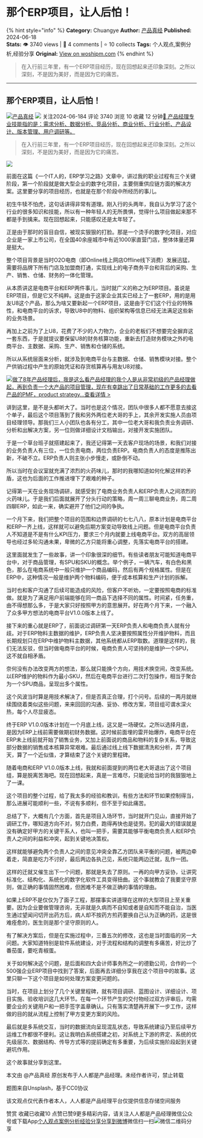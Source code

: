 # 那个ERP项目，让人后怕！
{% hint style="info" %}
**Category:** Chuangye
**Author:** [产品真经](https://www.woshipm.com/u/639200)
**Published:** 2024-06-18  
**Stats:** 👁️ 3740 views | 💬 4 comments | ⭐ 10 collects
**Tags:** 个人观点,案例分析,经验分享
**Original:** [View on woshipm.com](https://www.woshipm.com/chuangye/6070922.html)
{% endhint %}
> 在入行前三年里，有一个ERP项目经历，现在回想起来还印象深刻。之所以深刻，不是因为美好，而是因为它的痛苦。

---

## 那个ERP项目，让人后怕！

[![](https://image.woshipm.com/wp-files/2022/07/xrZHLiIaLteUDmWxhAsY.jpeg!/both/72x72)](https://www.woshipm.com/u/639200)[产品真经](https://www.woshipm.com/u/639200) ![](https://static.woshipm.com/tag/1101_1@2x.png) 关注2024-06-184 评论 3740 浏览 10 收藏 12 分钟[🔗 产品经理专业技能指的是：需求分析、数据分析、竞品分析、商业分析、行业分析、产品设计、版本管理、用户调研等。](https://ke.qidianla.com/courses/90pm)

> 在入行前三年里，有一个ERP项目经历，现在回想起来还印象深刻。之所以深刻，不是因为美好，而是因为它的痛苦。

![](https://image.woshipm.com/2023/04/14/113e13f4-da8e-11ed-9503-00163e0b5ff3.jpg)

前面在这篇《一个IT人的，ERP学习之路》文章中，讲过我的职业过程有三个关键阶段，第一个阶段就是做大型企业的数字化项目，主要侧重供应链方面的解决方案。这里要分享的项目经历，也就是在那个阶段中所经历的事儿。

初生牛犊不怕虎，这句话讲得非常有道理。刚入行的头两年，我自认为学习了这个行业的很多知识和技能，所以有一种年轻人的无所畏惧，觉得什么项目做起来那不都是手到擒来。现在回想起来，只能感叹还是太年轻了。

正是由于那时的盲目自信，被现实狠狠的打脸。那是一个烫手的数字化项目，对应企业是一家上市公司，在全国40余座城市中有近1000家直营门店，整体体量还算是挺大。

整个项目背景是当时O2O电商（即Online线上网店Offline线下消费）发展迅猛，需要将品牌下所有门店及加盟商打通，实现线上的电子商务平台和背后的采购、生产、销售、仓储、财务的一体化管理。

从本质讲这是电商平台和ERP两件事儿，当时就广义的称之为ERP项目。虽说是ERP项目，但是它又不纯粹。这是由于这家企业其实已经上了一套ERP，用的是用友U8这个产品，那么为啥又要新起一个ERP项目，这是由于它们这个行业的特殊性，和电商平台的诉求，导致U8中的物料、组织架构等信息已经无法满足这些新的业务场景。

再加上之前为了上U8，花费了不少的人力物力，企业的老板们不想要完全摒弃这一套东西，于是就提议要保留U8的财务核算功能，重新去打造财务模块之外的电商平台、主数据、采购、生产、销售和仓储的系统。

所以从系统层面来分析，就涉及到电商平台与主数据、仓储、销售模块对接。整个产供销过程中产生的原始凭证和存货核算再与用友U8对接。

[![](https://image.woshipm.com/2023/08/02/bf59b8ba-30e4-11ee-88e7-00163e0b5ff3.png)做了8年产品经理后，我是这么看产品经理的我个人是从非常初级的产品经理做起，再到负责一个大产品的项目管理，现在有幸跳出了日常基础的工作更多的去看产品的PMF，product strategy...查看详情 >](https://ke.qidianla.com/courses/bcpm)

讲到这里，是不是头都听大了。当时也是这个情况，团队中很多人都不愿意去接这个单子，最后这个项目落到了我和另外两位老大哥的手上，其余开发实施人员由项目经理领导。那我们三人小团队也各有分工，其中一位老大哥和我负责业务调研、分析和出解决方案，另一位则做详细设计文档输出，对接开发实施团队。

于是一个草台班子就搭建起来了，我还记得第一天去客户现场的场景，和我们对接的业务负责人有三位，一位负责电商，两位负责ERP。电商负责人的态度是推陈出新，不破不立。ERP负责人则主张小步慢走，或卧倒不动。

所以当时在会议室就充满了浓烈的火药味儿，那时的我哪知道如何化解这样的矛盾，这也为后面的工作推进埋下了艰难的种子。

记得第一天在业务现场调研，就感受到了电商业务负责人和ERP负责人之间浓烈的火药味儿。于是我们后面就展开了分头行动的策略，周一周三聊电商业务，周二周四聊ERP，如此一来，确实避开了他们之间的争执。

一个月下来，我们把整个项目的范围和边界调研的七七八八，原本计划是电商平台和ERP一齐上线，这样就可以避免后期方案变动导致线上问题。但是电商平台负责人不知道是不是有什么KPI压力，要求三个月内就要上线电商平台。双方的高层领导也经过多轮沟通未果，卑微的乙方只能将重心调整，先落实电商平台的搭建。

这里面就发生了一些故事，讲一个印象很深的细节。有些读者朋友可能知道电商平台中，对于商品管理，有SPU和SKU的概念。举个例子，一辆汽车，有白色和黑色，那么在电商系统中一般只维护一个商品编码，然后有两个规格属性。但是在ERP中，这种情况一般是维护两个物料编码，便于成本核算和生产计划的拆解。

当时也和客户沟通了后续可能造成的风险，但客户不听劝，一定要按照电商的标准做。就是为了满足用户前端能够在同一商品下选择不同的属性。时间紧，任务重，由不得想那么多，于是大家只好按照甲方的意思展开。好在两个月下来，一个融入了众多甲方想法的电商平台V1.0.0版本上线了。

接下来的重心就是ERP了，前面说过调研第一天ERP负责人和电商负责人就有分歧。对于ERP物料主数据的维护，ERP负责人坚决要按照属性分开维护物料，而且长期规划只在ERP中维护物料主数据，其他系统都从ERP取数。道理是这样的，我们无法反驳，但当时做电商平台的时候，电商负责人可坚持的是维护一个SPU，这不就自相矛盾。

奈何没有办法改变两方的想法，那么就只能换个方向，用技术换空间，改变系统。以ERP维护的物料作为最小SKU，然后在电商平台进行二次打包操作，相当于聚合为一个SPU商品，呈现出多个属性。

这个风波当时算是用技术解决了，但是否真正合理，打个问号。后续的一两月就继续围绕着类似这些问题，来来回回的沟通、妥协、修改方案，项目组可谓水深火热，每个人尽显疲态。

终于ERP V1.0.0版本计划在一个月底上线，这又是一场硬仗。之所以选择月底，是因为ERP上线前需要做期初财务数据。这时候前面埋的雷开始爆炸，电商平台在ERP未上线前就开始了销售业务，又加上前面说的商品和物料的复杂关系，导致这部分数据的销售成本核算异常艰难。最后通过线上线下数据清洗和分析，弄了两天，算了一个近似值，才算结束了这个关键的里程碑。

随着电商和ERP V1.0.0版本上线，我就和前面提到的两位老大哥退出了这个项目组，算是脱离苦海吧。现在回想起来，真是一言难尽，只能说给当时的我狠狠地上了一课。

这个项目的整个过程，给了我太多的经验和教训，有些方法和环节如果控制得当，那么进展可能顺利一些，不说有多顺利，但不至于如此痛苦。

总结了下，大概有几个方面，首先是项目入场环节，当时就开门见山，直接开始了调研工作，哪知道方向不对，努力白费，跑得再快也是徒劳。犯的最大的错误就是没有确定好甲方的关键干系人，也叫一把手，需要其能够平衡电商负责人和ERP负责人之间的利益和冲突，起到关键地决策权。

这样就能够避免两个负责人之间的意见冲突全靠乙方团队来平衡的问题，被两边牵着走，简直是吃力不讨好，最后两边各执己见，系统只能两边迁就，乱作一团。

这样的迁就又催生出下一个问题，那就是失去了原则。一再的向甲方妥协，让讲究标准化、结构化、系统化的数字化软件工具变得扭曲。这个事就教会了我要坚守原则，做正确的事情固然困难，但困难不是不做正确的事情的理由。

如果上ERP不是仅仅为了面子工程，那摆事实讲道理在这样的大型项目上至关重要。因为企业要做管理咨询，无非就是久病而不自知或者是自知而不能自治，当医生通过望闻问切开出药方后，病人却不按药方煎药要换自己认为正确的药，这是很难痊愈的，医生则是那个坚守原则的人。

有了解决方案后，但是在实施过程中，三番五次的修改，这也是当时面临的另一大问题。大家知道特别是软件系统建设，对于流程和结构的调整有多痛苦，好比炒了番茄蛋，要吃青椒蛋。

关于如何解决这个问题，是后面和四大会计师事务所之一的德勤公司，合作的一个500强企业ERP项目中找到了答案，后面再去详细分享我在这个项目中的故事。这里只聊一下这个项目是如何处理方案变更问题的。

当时，在项目上划分了几个关键里程碑，就有项目调研、蓝图设计、详细设计、项目实施、验收培训这几大环节。在每一个环节产生的交付物经过双方评审后，均需要企业的关键用户和一把手签字盖章确认。只有落实清楚再开展下一步工作，这样做的目的就从流程上控制了甲方变更方案的风险。

最后就是多系统交互，当时的数据流向呈现混乱状态，导致系统建设乃至后续甲方运维工作都很不便利。这让我明白系统搭建之初，对系统上下游的界定、系统的优先级层次、数据结构、传导方式等的提前确定有多重要，为后续实施阶段起到关键避坑作用。

这个故事就分享到这里。

本文由 @产品真经 原创发布于人人都是产品经理。未经作者许可，禁止转载

题图来自Unsplash，基于CC0协议

该文观点仅代表作者本人，人人都是产品经理平台仅提供信息存储空间服务

赞赏 收藏已收藏10 点赞已赞9更多精彩内容，请关注人人都是产品经理微信公众号或下载App[个人观点](https://www.woshipm.com/tag/%e4%b8%aa%e4%ba%ba%e8%a7%82%e7%82%b9)[案例分析](https://www.woshipm.com/tag/%e6%a1%88%e4%be%8b%e5%88%86%e6%9e%90)[经验分享](https://www.woshipm.com/tag/%e7%bb%8f%e9%aa%8c%e5%88%86%e4%ba%ab)[分享到微博](https://service.weibo.com/share/share.php?appkey=2775287854&title=那个ERP项目，让人后怕！&url=https://www.woshipm.com/chuangye/6070922.html&pic=https://image.woshipm.com/2023/04/14/113e13f4-da8e-11ed-9503-00163e0b5ff3.jpg)微信扫一扫![微信二维码](https://api.pwmqr.com/qrcode/create/?url=https://www.woshipm.com/chuangye/6070922.html)分享
